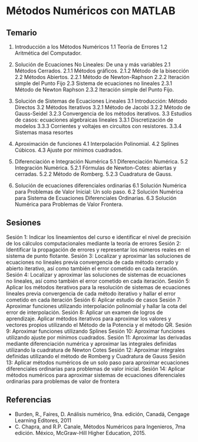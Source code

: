 # Métodos Numéricos con MATLAB 

## Temario

1. Introducción a los Métodos Numéricos
1.1 Teoría de Errores
1.2 Aritmética del Computador.

2. Solución de Ecuaciones No Lineales: De una y más variables
2.1 Métodos Cerrados.
2.1.1 Métodos gráficos.
2.1.2 Método de la bisección
2.2 Métodos Abiertos.
2.2.1 Método de Newton-Raphson
2.2.2 Iteración simple del Punto Fijo
2.3 Sistema de ecuaciones no lineales
2.3.1 Método de Newton Raphson
2.3.2 Iteración simple del Punto Fijo.

3. Solución de Sistemas de Ecuaciones Lineales
3.1 Introducción: Método Directos
3.2 Métodos Iterativos
3.2.1 Método de Jacobi
3.2.2 Método de Gauss-Seidel
3.2.3 Convergencia de los métodos iterativos.
3.3 Estudios de casos: ecuaciones algebraicas lineales
3.3.1 Discretización de modelos
3.3.3 Corrientes y voltajes en circuitos con resistores.
3.3.4 Sistemas masa resortes

4. Aproximación de funciones
4.1 Interpolación Polinomial.
4.2 Splines Cúbicos.
4.3 Ajuste por mínimos cuadrados.

5. Diferenciación e Integración Numérica
5.1 Diferenciación Numérica.
5.2 Integración Numérica.
5.2.1 Fórmulas de Newton-Cotes: abiertas y cerradas.
5.2.2 Método de Romberg.
5.2.3 Cuadratura de Gauss.

6. Solución de ecuaciones diferenciales ordinarias
6.1 Solución Numérica para Problemas de Valor Inicial: Un solo paso.
6.2 Solución Numérica para Sistema de Ecuaciones Diferenciales Ordinarias.
6.3 Solución Numérica para Problemas de Valor Frontera.

## Sesiones

Sesión 1: Indicar los lineamientos del curso e identificar el nivel de precisión de los cálculos computacionales mediante la teoría de errores
Sesión 2: Identificar la propagación de errores y representar los números reales en el sistema de punto flotante.
Sesión 3: Localizar y aproximar las soluciones de ecuaciones no lineales previa convergencia de cada método cerrado y abierto iterativo, así como también el error cometido en cada iteración.
Sesión 4: Localizar y aproximar las soluciones de sistemas de ecuaciones no lineales, así como también el error cometido en cada iteración.
Sesión 5: Aplicar los métodos iterativos para la resolución de sistemas de ecuaciones lineales previa convergencia de cada método iterativo y hallar el error cometido en cada iteración
Sesión 6: Aplicar estudio de casos
Sesión 7: Aproximar funciones utilizando interpolación polinomial y hallar la cota del error de interpolación.
Sesión 8: Aplicar un examen de logros de aprendizaje. Aplicar métodos iterativos para aproximar los valores y vectores propios utilizando el Método de la Potencia y el método QR.
Sesión 9: Aproximar funciones utilizando Splines
Sesión 10: Aproximar funciones utilizando ajuste por mínimos cuadrados.
Sesión 11: Aproximar las derivadas mediante diferenciación numérica y aproximar las integrales definidas utilizando la cuadratura de Newton Cotes
Sesión 12: Aproximar integrales definidas utilizando el método de Romberg y Cuadratura de Gauss
Sesión 13: Aplicar métodos numéricos de un solo paso para aproximar ecuaciones diferenciales ordinarias para problemas de valor inicial.
Sesión 14: Aplicar métodos numéricos para aproximar sistemas de ecuaciones diferenciales ordinarias para problemas de valor de frontera

## Referencias

- Burden, R., Faires, D. Análisis numérico, 9na. edición, Canadá, Cengage Learning Editores, 2011
- C. Chapra, and R.P. Canale, Métodos Numéricos para Ingenieros, 7ma edición. México, McGraw-Hill Higher Education, 2015.

